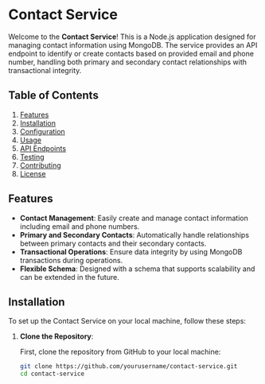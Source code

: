 # Contact Service

Welcome to the **Contact Service**! This is a Node.js application designed for managing contact information using MongoDB. The service provides an API endpoint to identify or create contacts based on provided email and phone number, handling both primary and secondary contact relationships with transactional integrity.

## Table of Contents

1. [Features](#features)
2. [Installation](#installation)
3. [Configuration](#configuration)
4. [Usage](#usage)
5. [API Endpoints](#api-endpoints)
6. [Testing](#testing)
7. [Contributing](#contributing)
8. [License](#license)

## Features

- **Contact Management**: Easily create and manage contact information including email and phone numbers.
- **Primary and Secondary Contacts**: Automatically handle relationships between primary contacts and their secondary contacts.
- **Transactional Operations**: Ensure data integrity by using MongoDB transactions during operations.
- **Flexible Schema**: Designed with a schema that supports scalability and can be extended in the future.

## Installation

To set up the Contact Service on your local machine, follow these steps:

1. **Clone the Repository**:

   First, clone the repository from GitHub to your local machine:

   ```bash
   git clone https://github.com/yourusername/contact-service.git
   cd contact-service
